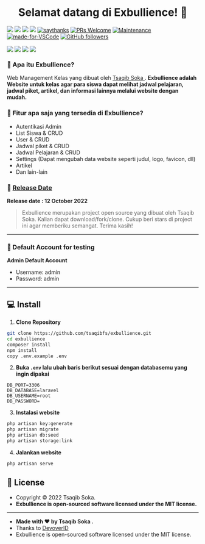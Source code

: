 <h1 align="center">Selamat datang di Exbullience! 👋</h1>

[![](https://img.shields.io/github/issues/tsaqibfs/exbullience?style=flat-square)](https://img.shields.io/github/issues/tsaqibfs/exbullience?style=flat-square) ![](https://img.shields.io/github/stars/tsaqibfs/exbullience?style=flat-square)
![](https://img.shields.io/github/forks/tsaqibfs/exbullience?style=flat-square) ![](https://img.shields.io/github/license/tsaqibfs/exbullience?style=flat-square) [![saythanks](https://img.shields.io/badge/say-thanks-ff69b4.svg?style=flat-square)](https://saythanks.io/to/sokatsaqib%40gmail.com) [![PRs Welcome](https://img.shields.io/badge/PRs-welcome-brightgreen.svg?style=flat-square)](http://makeapullrequest.com) [![Maintenance](https://img.shields.io/badge/Maintained%3F-yes-green.svg?style=flat-square)](https://GitHub.com/Naereen/StrapDown.js/graphs/commit-activity) [![made-for-VSCode](https://img.shields.io/badge/Made%20for-VSCode-1f425f.svg?style=flat-square)](https://code.visualstudio.com/) [![GitHub followers](https://img.shields.io/github/followers/tsaqibfs.svg?style=flat-square&label=Follow&maxAge=2592000)](https://github.com/tsaqibfs?tab=followers)

<p align="center">
	
<img align="center" src="http://ForTheBadge.com/images/badges/built-with-love.svg"> <img align="center" src="http://ForTheBadge.com/images/badges/uses-html.svg"> <img align="center" src="http://ForTheBadge.com/images/badges/makes-people-smile.svg"> <img align="center" src="http://ForTheBadge.com/images/badges/built-by-developers.svg">

</p>

### 🤔 Apa itu Exbullience?
Web Management Kelas yang dibuat oleh <a href="https://github.com/tsaqibfs"> Tsaqib Soka </a>. **Exbullience adalah Website untuk kelas agar para siswa dapat melihat jadwal pelajaran, jadwal piket, artikel, dan informasi lainnya melalui website dengan mudah.**

### 🤨 Fitur apa saja yang tersedia di Exbullience?
- Autentikasi Admin
- List Siswa & CRUD
- User & CRUD
- Jadwal piket & CRUD
- Jadwal Pelajaran & CRUD
- Settings (Dapat mengubah data website seperti judul, logo, favicon, dll)
- Artikel
- Dan lain-lain

### 📆 <a href="http://syauqi.js.org/">Release Date</a>
**Release date : 12 October 2022**
> Exbullience merupakan project open source yang dibuat oleh Tsaqib Soka. Kalian dapat download/fork/clone. Cukup beri stars di project ini agar memberiku semangat. Terima kasih!

------------

 ### 👤 Default Account for testing
	
**Admin Default Account**
- Username: admin
- Password: admin

------------

## 💻 Install

1. **Clone Repository**
```bash
git clone https://github.com/tsaqibfs/exbullience.git
cd exbullience
composer install
npm install
copy .env.example .env
```

2. **Buka ```.env``` lalu ubah baris berikut sesuai dengan databasemu yang ingin dipakai**
```
DB_PORT=3306
DB_DATABASE=laravel
DB_USERNAME=root
DB_PASSWORD=
```

3. **Instalasi website**
```bash
php artisan key:generate
php artisan migrate
php artisan db:seed
php artisan storage:link
```

4. **Jalankan website**
```bash
php artisan serve
```

## 📝 License
- Copyright  © 2022 Tsaqib Soka.
- **Exbullience is open-sourced software licensed under the MIT license.**

------------

- **Made with ❤️ by Tsaqib Soka .**
- Thanks to <a href="http://devover.id">DevoverID</a>
- Exbullience is open-sourced software licensed under the MIT license.
